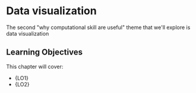 # Data visualization

The second "why computational skill are useful" theme that we'll explore is data visualization




## Learning Objectives

This chapter will cover:

- {LO1}
- {LO2}

